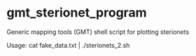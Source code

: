 # gmt_sterionet_program
Generic mapping tools (GMT) shell script for plotting sterionets

Usage: cat fake_data.txt | ./sterionets_2.sh
